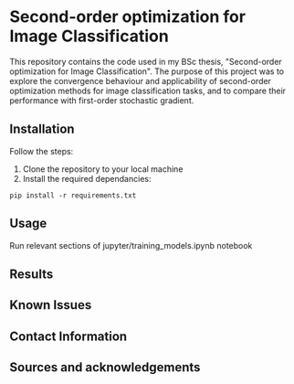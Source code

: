 # Second-order optimization for Image Classification

This repository contains the code used in my BSc thesis, "Second-order optimization for Image Classification". The purpose of this project was to explore the convergence behaviour and applicability of second-order optimization methods for image classification tasks, and to compare 
their performance with first-order stochastic gradient.

## Installation
Follow the steps:
1. Clone the repository to your local machine
2. Install the required dependancies:

```
pip install -r requirements.txt
```

## Usage
Run relevant sections of jupyter/training_models.ipynb notebook

## Results

## Known Issues

## Contact Information

## Sources and acknowledgements
